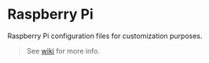# Raspberry Pi
Raspberry Pi configuration files for customization purposes.
> See [wiki](https://github.com/rixwoodling/raspberry-pi/wiki) for more info.

